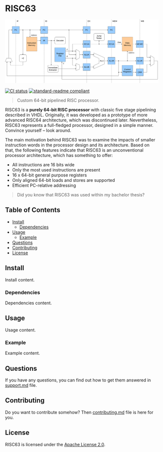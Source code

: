 # RISC63

![RISC63 pipeline](doc/img/pipeline.png)

[![CI status](https://github.com/dominiksalvet/risc63/workflows/CI/badge.svg)](https://github.com/dominiksalvet/risc63/actions)
[![standard-readme compliant](https://img.shields.io/badge/readme_style-standard-brightgreen.svg)](https://github.com/RichardLitt/standard-readme)

> Custom 64-bit pipelined RISC processor.

RISC63 is a **purely 64-bit RISC processor** with classic five stage pipelining described in VHDL. Originally, it was developed as a prototype of more advanced RISC64 architecture, which was discontinued later. Nevertheless, RISC63 represents a full-fledged processor, designed in a simple manner. Convince yourself – look around.

The main motivation behind RISC63 was to examine the impacts of smaller instruction words in the processor design and its architecture. Based on that, the following features indicate that RISC63 is an unconventional processor architecture, which has something to offer:

* All instructions are 16 bits wide
* Only the most used instructions are present
* 16 x 64-bit general purpose registers
* Only aligned 64-bit loads and stores are supported
* Efficient PC-relative addressing

> Did you know that RISC63 was used within my bachelor thesis?

## Table of Contents

* [Install](#install)
  * [Dependencies](#dependencies)
* [Usage](#usage)
  * [Example](#example)
* [Questions](#questions)
* [Contributing](#contributing)
* [License](#license)

## Install

Install content.

### Dependencies

Dependencies content.

## Usage

Usage content.

### Example

Example content.

## Questions

If you have any questions, you can find out how to get them answered in [support.md](support.md) file.

## Contributing

Do you want to contribute somehow? Then [contributing.md](contributing.md) file is here for you.

## License

RISC63 is licensed under the [Apache License 2.0](license).
